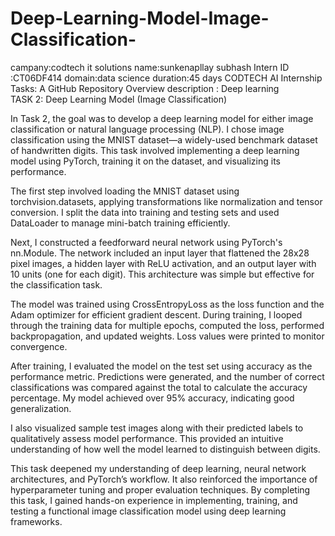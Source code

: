 # Deep-Learning-Model-Image-Classification-
campany:codtech it solutions 
name:sunkenapllay subhash
Intern ID :CT06DF414 
domain:data science
duration:45 days
CODTECH AI Internship Tasks: A GitHub Repository 
Overview description : Deep learning  
TASK 2: Deep Learning Model (Image Classification)

In Task 2, the goal was to develop a deep learning model for either image classification or natural language processing (NLP). I chose image classification using the MNIST dataset—a widely-used benchmark dataset of handwritten digits. This task involved implementing a deep learning model using PyTorch, training it on the dataset, and visualizing its performance.

The first step involved loading the MNIST dataset using torchvision.datasets, applying transformations like normalization and tensor conversion. I split the data into training and testing sets and used DataLoader to manage mini-batch training efficiently.

Next, I constructed a feedforward neural network using PyTorch's nn.Module. The network included an input layer that flattened the 28x28 pixel images, a hidden layer with ReLU activation, and an output layer with 10 units (one for each digit). This architecture was simple but effective for the classification task.

The model was trained using CrossEntropyLoss as the loss function and the Adam optimizer for efficient gradient descent. During training, I looped through the training data for multiple epochs, computed the loss, performed backpropagation, and updated weights. Loss values were printed to monitor convergence.

After training, I evaluated the model on the test set using accuracy as the performance metric. Predictions were generated, and the number of correct classifications was compared against the total to calculate the accuracy percentage. My model achieved over 95% accuracy, indicating good generalization.

I also visualized sample test images along with their predicted labels to qualitatively assess model performance. This provided an intuitive understanding of how well the model learned to distinguish between digits.

This task deepened my understanding of deep learning, neural network architectures, and PyTorch’s workflow. It also reinforced the importance of hyperparameter tuning and proper evaluation techniques. By completing this task, I gained hands-on experience in implementing, training, and testing a functional image classification model using deep learning frameworks.
